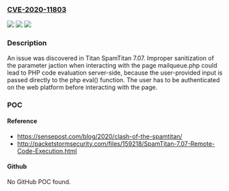 ### [CVE-2020-11803](https://cve.mitre.org/cgi-bin/cvename.cgi?name=CVE-2020-11803)
![](https://img.shields.io/static/v1?label=Product&message=n%2Fa&color=blue)
![](https://img.shields.io/static/v1?label=Version&message=n%2Fa&color=blue)
![](https://img.shields.io/static/v1?label=Vulnerability&message=n%2Fa&color=brighgreen)

### Description

An issue was discovered in Titan SpamTitan 7.07. Improper sanitization of the parameter jaction when interacting with the page mailqueue.php could lead to PHP code evaluation server-side, because the user-provided input is passed directly to the php eval() function. The user has to be authenticated on the web platform before interacting with the page.

### POC

#### Reference
- https://sensepost.com/blog/2020/clash-of-the-spamtitan/
- http://packetstormsecurity.com/files/159218/SpamTitan-7.07-Remote-Code-Execution.html

#### Github
No GitHub POC found.

